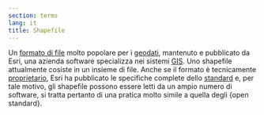 ```yaml
---
section: terms
lang: it
title: Shapefile
---
```


Un [formato di file](/glossary/it/file-format/) molto popolare per i [geodati](/glossary/it/geodata/), mantenuto e pubblicato da Esri, una azienda software specializza nei sistemi [GIS](/glossary/it/gis/). Uno shapefile attualmente cosiste in un insieme di file. Anche se il formato è tecnicamente [proprietario](/glossary/in/proprietary/), Esri ha pubblicato le specifiche complete dello [standard](/glossary/en/standard/) e, per tale motivo, gli shapefile possono essere letti da un ampio numero di software, si tratta pertanto di una pratica molto simile a quella degli {open standard}.
